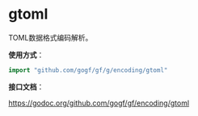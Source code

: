 # gtoml

TOML数据格式编码解析。

**使用方式**：
```go
import "github.com/gogf/gf/g/encoding/gtoml"
```

**接口文档**：

https://godoc.org/github.com/gogf/gf/encoding/gtoml
